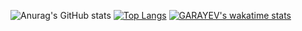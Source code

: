 ![Anurag's GitHub stats](https://github-readme-stats.vercel.app/api?username=raufGarayev&show_icons=true&theme=tokyonight&count_private=true)
[![Top Langs](https://github-readme-stats.vercel.app/api/top-langs/?username=raufGarayev&layout=compact)](https://github.com/raufGarayev/github-readme-stats)
[![GARAYEV's wakatime stats](https://github-readme-stats.vercel.app/api/wakatime?username=raufGarayev)](https://github.com/anuraghazra/github-readme-stats)
